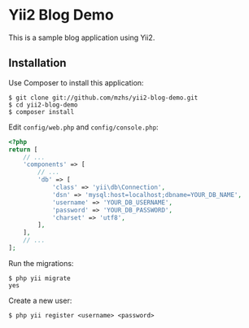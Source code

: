 # Yii2 Blog Demo

This is a sample blog application using Yii2.

## Installation

Use Composer to install this application:

```
$ git clone git://github.com/mzhs/yii2-blog-demo.git
$ cd yii2-blog-demo
$ composer install
```

Edit `config/web.php` and `config/console.php`:

```php
<?php
return [
    // ...
    'components' => [
        // ...
        'db' => [
            'class' => 'yii\db\Connection',
            'dsn' => 'mysql:host=localhost;dbname=YOUR_DB_NAME',
            'username' => 'YOUR_DB_USERNAME',
            'password' => 'YOUR_DB_PASSWORD',
            'charset' => 'utf8',
        ],
    ],
    // ...
];
```

Run the migrations:

```
$ php yii migrate
yes
```

Create a new user:

```
$ php yii register <username> <password>
```
